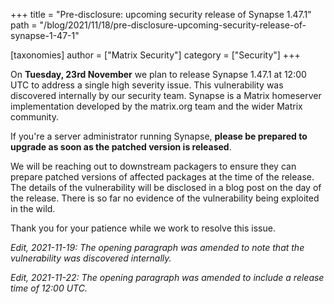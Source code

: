 +++
title = "Pre-disclosure: upcoming security release of Synapse 1.47.1"
path = "/blog/2021/11/18/pre-disclosure-upcoming-security-release-of-synapse-1-47-1"

[taxonomies]
author = ["Matrix Security"]
category = ["Security"]
+++

On **Tuesday, 23rd November** we plan to release Synapse 1.47.1 at 12:00 UTC to address a single high severity issue. This vulnerability was discovered internally by our security team. Synapse is a Matrix homeserver implementation developed by the matrix.org team and the wider Matrix community.


If you're a server administrator running Synapse, **please be prepared to upgrade as soon as the patched version is released**.

We will be reaching out to downstream packagers to ensure they can prepare patched versions of affected packages at the time of the release. The details of the vulnerability will be disclosed in a blog post on the day of the release. There is so far no evidence of the vulnerability being exploited in the wild.

Thank you for your patience while we work to resolve this issue.

_Edit, 2021-11-19: The opening paragraph was amended to note that the vulnerability was discovered internally._

_Edit, 2021-11-22: The opening paragraph was amended to include a release time of 12:00 UTC._
